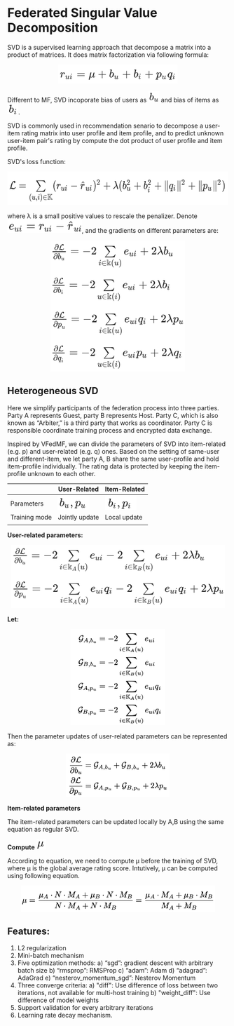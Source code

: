 # Federated Singular Value Decomposition

SVD is a  supervised learning approach that decompose a matrix into a product of matrices. It does matrix factorization via following formula:

<div style="text-align:center", align=center>
<img src="./images/fig1.png" alt="samples" width="273" height="44" /><br/>
</div>

Different to MF, SVD incoporate bias of users as <img src="./images/fig12.png" alt="samples" width="25" height="25" /> and bias of items as <img src="./images/fig13.png" alt="samples" width="25" height="25" />.

SVD is commonly used in recommendation senario to decompose a user-item rating matrix into user profile and item profile, and to predict unknown user-item pair's rating by compute the dot product of user profile and item profile.

SVD's loss function:

<div style="text-align:center", align=center>
<img src="./images/fig2.png" alt="samples" width="583" height="76" /><br/>
</div>


where λ is a small positive values to rescale the penalizer. Denote <img src="./images/fig8.png" alt="samples" width="170" height="30" />, and the gradients on different parameters are:

<div style="text-align:center", align=center>
<img src="./images/fig3.png" alt="samples" width="308" height="299" /><br/>
</div>



## Heterogeneous SVD

Here we simplify participants of the federation process into three parties. Party A represents Guest, party B represents Host. Party C, which is also known as “Arbiter,” is a third party that works as coordinator. Party C is responsible coordinate training process and encrypted data exchange.

Inspired by VFedMF, we can divide the parameters of SVD into item-related (e.g. p) and user-related (e.g. q) ones. Based on the setting of same-user and different-item, we let party A, B share the same user-profile and hold item-profile individually. The rating data is protected by keeping the item-profile unknown to each other.

|               | User-Related   | Item-Related |
| ------------- | -------------- | ------------ |
| Parameters    | <img src="./images/fig9.png" alt="samples" width="72" height="32" />     | <img src="./images/fig10.png" alt="samples" width="72" height="32" />    |
| Training mode | Jointly update | Local update |
|               |                |              |

**User-related parameters:**


<div style="text-align:center", align=center>
<img src="./images/fig7.png" alt="samples" width="489" height="144" /><br/>
</div>


**Let:**

<div style="text-align:center", align=center>
<img src="./images/fig4.png" alt="samples" width="216" height="219" /><br/>
</div>

Then the parameter updates of user-related parameters can be represented as:

<div style="text-align:center", align=center>
<img src="./images/fig5.png" alt="samples" width="236" height="99" /><br/>
</div>

**Item-related parameters** 

The item-related parameters can be updated locally by A,B using the same equation as regular SVD.

**Compute** <img src="./images/fig11.png" alt="samples" width="22" height="24" />

According to equation, we need to compute µ before the training of SVD, where µ is the global average rating score. Intutively, µ can be computed using following equation.

<div style="text-align:center", align=center>
<img src="./images/fig6.png" alt="samples" width="443" height="60" /><br/>
</div>

## Features:
1. L2 regularization
2. Mini-batch mechanism
3. Five optimization methods:
    a)	“sgd”: gradient descent with arbitrary batch size
    b) “rmsprop”: RMSProp
    c) “adam”: Adam
    d) “adagrad”: AdaGrad
    e) “nesterov_momentum_sgd”: Nesterov Momentum
4. Three converge criteria:
    a) "diff": Use difference of loss between two iterations, not available for multi-host training
    b) "weight_diff": Use difference of model weights
6. Support validation for every arbitrary iterations
7. Learning rate decay mechanism.